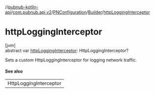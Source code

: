 //[pubnub-kotlin-api](../../../../index.md)/[com.pubnub.api.v2](../../index.md)/[PNConfiguration](../index.md)/[Builder](index.md)/[httpLoggingInterceptor](http-logging-interceptor.md)

# httpLoggingInterceptor

[jvm]\
abstract var [httpLoggingInterceptor](http-logging-interceptor.md): HttpLoggingInterceptor?

Sets a custom HttpLoggingInterceptor for logging network traffic.

#### See also

| |
|---|
| HttpLoggingInterceptor |
